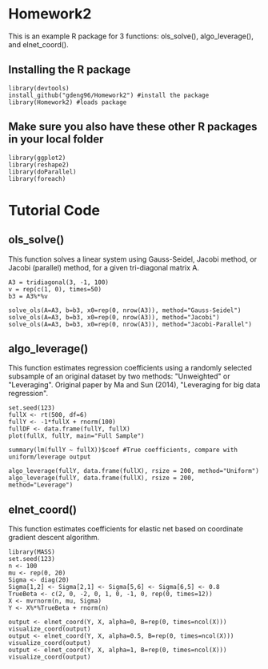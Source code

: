 # Homework2

This is an example R package for 3 functions: ols_solve(), algo_leverage(), and elnet_coord().

## Installing the R package
```
library(devtools)
install_github("gdeng96/Homework2") #install the package
library(Homework2) #loads package
```

## Make sure you also have these other R packages in your local folder

```
library(ggplot2)
library(reshape2)
library(doParallel)
library(foreach)

```
# Tutorial Code

## ols_solve()
This function solves a linear system using Gauss-Seidel, Jacobi method, or Jacobi (parallel) method, for a given tri-diagonal matrix A.

```
A3 = tridiagonal(3, -1, 100)
v = rep(c(1, 0), times=50)
b3 = A3%*%v

solve_ols(A=A3, b=b3, x0=rep(0, nrow(A3)), method="Gauss-Seidel")
solve_ols(A=A3, b=b3, x0=rep(0, nrow(A3)), method="Jacobi")
solve_ols(A=A3, b=b3, x0=rep(0, nrow(A3)), method="Jacobi-Parallel")
```

## algo_leverage()
This function estimates regression coefficients using a randomly selected subsample of an original dataset by two methods: "Unweighted" or "Leveraging". Original paper by Ma and Sun (2014), "Leveraging for big data regression".

```
set.seed(123)
fullX <- rt(500, df=6)
fullY <- -1*fullX + rnorm(100)
fullDF <- data.frame(fullY, fullX)
plot(fullX, fullY, main="Full Sample")

summary(lm(fullY ~ fullX))$coef #True coefficients, compare with uniform/leverage output

algo_leverage(fullY, data.frame(fullX), rsize = 200, method="Uniform")
algo_leverage(fullY, data.frame(fullX), rsize = 200, method="Leverage")
```

## elnet_coord()
This function estimates coefficients for elastic net based on coordinate gradient descent algorithm. 

```
library(MASS)
set.seed(123)
n <- 100
mu <- rep(0, 20)
Sigma <- diag(20)
Sigma[1,2] <- Sigma[2,1] <- Sigma[5,6] <- Sigma[6,5] <- 0.8 
TrueBeta <- c(2, 0, -2, 0, 1, 0, -1, 0, rep(0, times=12))
X <- mvrnorm(n, mu, Sigma)
Y <- X%*%TrueBeta + rnorm(n)

output <- elnet_coord(Y, X, alpha=0, B=rep(0, times=ncol(X)))
visualize_coord(output)
output <- elnet_coord(Y, X, alpha=0.5, B=rep(0, times=ncol(X)))
visualize_coord(output)
output <- elnet_coord(Y, X, alpha=1, B=rep(0, times=ncol(X)))
visualize_coord(output)
```
